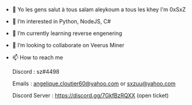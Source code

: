 - 👋 Yo les gens salut à tous salam aleykoum a tous les khey I'm 0xSxZ
- 👀 I’m interested in Python, NodeJS, C#
- 🌱 I’m currently learning reverse engenering
- 💞️ I’m looking to collaborate on Veerus Miner
- 📫 How to reach me 

    Discord : sz#4498 
    
    Emails : angelique.cloutier60@yahoo.com or sxzuu@yahoo.com
        
    Discord Server : https://discord.gg/7GkfBzRQXX (open ticket)

<!---
0xSxZ/0xSxZ is a ✨ special ✨ repository because its `README.md` (this file) appears on your GitHub profile.
You can click the Preview link to take a look at your changes.
--->
